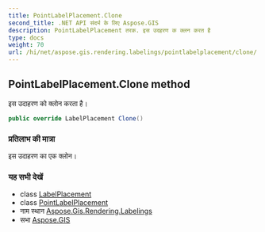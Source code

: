 ```yaml
---
title: PointLabelPlacement.Clone
second_title: .NET API संदर्भ के लिए Aspose.GIS
description: PointLabelPlacement तरक. इस उदहरण क क्लन करत है
type: docs
weight: 70
url: /hi/net/aspose.gis.rendering.labelings/pointlabelplacement/clone/
---
```

## PointLabelPlacement.Clone method

इस उदाहरण को क्लोन करता है।

```csharp
public override LabelPlacement Clone()
```

### प्रतिलाभ की मात्रा

इस उदाहरण का एक क्लोन।

### यह सभी देखें

* class [LabelPlacement](../../labelplacement/)
* class [PointLabelPlacement](../)
* नाम स्थान [Aspose.Gis.Rendering.Labelings](../../pointlabelplacement/)
* सभा [Aspose.GIS](../../../)



